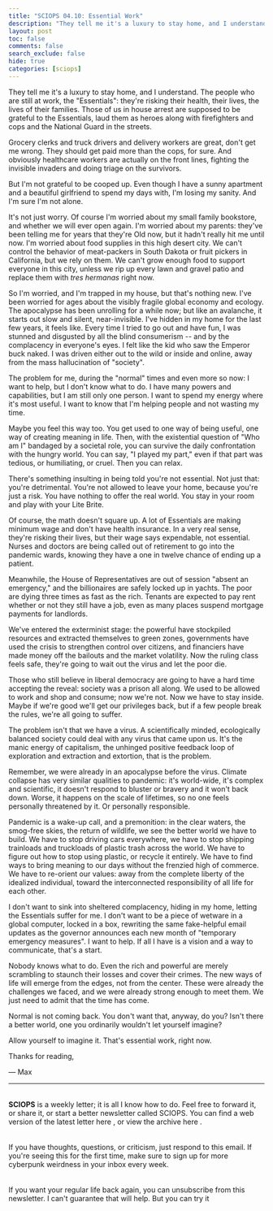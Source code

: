 ```yaml
---
title: "SCIOPS 04.10: Essential Work"
description: "They tell me it's a luxury to stay home, and I understand"
layout: post
toc: false
comments: false
search_exclude: false
hide: true
categories: [sciops]
---
```







 They tell me it's a luxury to stay home, and I understand. The people who are still at work, the "Essentials": they're risking their health, their lives, the lives of their families. Those of us in house arrest are supposed to be grateful to the Essentials, laud them as heroes along with firefighters and cops and the National Guard in the streets.
 







 Grocery clerks and truck drivers and delivery workers are great, don't get me wrong. They should get paid more than the cops, for sure. And obviously healthcare workers are actually on the front lines, fighting the invisible invaders and doing triage on the survivors.
 







 But I'm not grateful to be cooped up. Even though I have a sunny apartment and a beautiful girlfriend to spend my days with, I'm losing my sanity. And I'm sure I'm not alone.
 







 It's not just worry. Of course I'm worried about my small family bookstore, and whether we will ever open again. I'm worried about my parents: they've been telling me for years that they're Old now, but it hadn't really hit me until now. I'm worried about food supplies in this high desert city. We can't control the behavior of meat-packers in South Dakota or fruit pickers in California, but we rely on them. We can't grow enough food to support everyone in this city, unless we rip up every lawn and gravel patio and replace them with
 *tres hermanas* 
 right now.
 







 So I'm worried, and I'm trapped in my house, but that's nothing new. I've been worried for ages about the visibly fragile global economy and ecology. The apocalypse has been unrolling for a while now; but like an avalanche, it starts out slow and silent, near-invisible. I've hidden in my home for the last few years, it feels like. Every time I tried to go out and have fun, I was stunned and disgusted by all the blind consumerism -- and by the complacency in everyone's eyes. I felt like the kid who saw the Emperor buck naked. I was driven either out to the wild or inside and online, away from the mass hallucination of "society".
 







 The problem for me, during the "normal" times and even more so now: I want to help, but I don't know what to do. I have many powers and capabilities, but I am still only one person. I want to spend my energy where it's most useful. I want to know that I'm helping people and not wasting my time.
 







 Maybe you feel this way too. You get used to one way of being useful, one way of creating meaning in life. Then, with the existential question of "Who am I" bandaged by a societal role, you can survive the daily confrontation with the hungry world. You can say, "I played my part," even if that part was tedious, or humiliating, or cruel. Then you can relax.
 







 There's something insulting in being told you're not essential. Not just that: you're detrimental. You're not allowed to leave your home, because you're just a risk. You have nothing to offer the real world. You stay in your room and play with your Lite Brite.
 







 Of course, the math doesn't square up. A lot of Essentials are making minimum wage and don't have health insurance. In a very real sense, they're risking their lives, but their wage says expendable, not essential. Nurses and doctors are being called out of retirement to go into the pandemic wards, knowing they have a one in twelve chance of ending up a patient.
 







 Meanwhile, the House of Representatives are out of session "absent an emergency," and the billionaires are safely locked up in yachts. The poor are dying three times as fast as the rich. Tenants are expected to pay rent whether or not they still have a job, even as many places suspend mortgage payments for landlords.
 







 We've entered the exterminist stage: the powerful have stockpiled resources and extracted themselves to green zones, governments have used the crisis to strengthen control over citizens, and financiers have made money off the bailouts and the market volatility. Now the ruling class feels safe, they're going to wait out the virus and let the poor die.
 







 Those who still believe in liberal democracy are going to have a hard time accepting the reveal: society was a prison all along. We used to be allowed to work and shop and consume; now we're not. Now we have to stay inside. Maybe if we're good we'll get our privileges back, but if a few people break the rules, we're all going to suffer.
 







 The problem isn't that we have a virus. A scientifically minded, ecologically balanced society could deal with any virus that came upon us. It's the manic energy of capitalism, the unhinged positive feedback loop of exploration and extraction and extortion, that is the problem.
 







 Remember, we were already in an apocalypse before the virus. Climate collapse has very similar qualities to pandemic: it's world-wide, it's complex and scientific, it doesn't respond to bluster or bravery and it won't back down. Worse, it happens on the scale of lifetimes, so no one feels personally threatened by it. Or personally responsible.
 







 Pandemic is a wake-up call, and a premonition: in the clear waters, the smog-free skies, the return of wildlife, we see the better world we have to build. We have to stop driving cars everywhere, we have to stop shipping trainloads and truckloads of plastic trash across the world. We have to figure out how to stop using plastic, or recycle it entirely. We have to find ways to bring meaning to our days without the frenzied high of commerce. We have to re-orient our values: away from the complete liberty of the idealized individual, toward the interconnected responsibility of all life for each other.
 







 I don't want to sink into sheltered complacency, hiding in my home, letting the Essentials suffer for me. I don't want to be a piece of wetware in a global computer, locked in a box, rewriting the same fake-helpful email updates as the governor announces each new month of "temporary emergency measures". I want to help. If all I have is a vision and a way to communicate, that's a start.
 







 Nobody knows what to do. Even the rich and powerful are merely scrambling to staunch their losses and cover their crimes. The new ways of life will emerge from the edges, not from the center. These were already the challenges we faced, and we were already strong enough to meet them. We just need to admit that the time has come.
 







 Normal is not coming back. You don't want that, anyway, do you? Isn't there a better world, one you ordinarily wouldn't let yourself imagine?
 







 Allow yourself to imagine it. That's essential work, right now.
 







 Thanks for reading,
   

 — Max
 






---


###### 
**SCIOPS** 
 is a weekly letter; it is all I know how to do. Feel free to forward it, or share it, or start a better newsletter called SCIOPS. You can find a web version of the
 latest letter here
 , or view the
 archive here
 .


###### 
 If you have thoughts, questions, or criticism, just respond to this email. If you're seeing this for the first time, make sure to
 sign up
 for more  cyberpunk weirdness in your inbox every week.


###### 
 If you want your regular life back again, you can unsubscribe from this newsletter. I can't guarantee that will help. But you can try it



